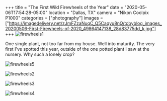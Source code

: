 +++
title = "The First Wild Firewheels of the Year"
date = "2020-05-06T17:54:28-05:00"
location = "Dallas, TX"
camera = "Nikon Coolpix P1000"
categories = ["photography"]
images = ["https://imagedelivery.net/zJmFZzaNuqC_Q5Caqyu8nQ/tobyblog_images_20200506-First-Firewheels-of-2020_49864147138_28d83775dd_k.jpg"]
+++
![firewheels1](https://imagedelivery.net/zJmFZzaNuqC_Q5Caqyu8nQ/tobyblog_images_20200506-First-Firewheels-of-2020_49864147138_28d83775dd_k.jpg/fit=scale-down,w=780,sharpen=1,f=auto,q=0.9,slow-connection-quality=0.3)
<!--more-->
One single plant, not too far from my house. Well into maturity. The very first I've spotted this year, outside of the one potted plant I saw at the nursery. Why such a lonely crop?

![firewheels5](https://imagedelivery.net/zJmFZzaNuqC_Q5Caqyu8nQ/tobyblog_images_20200506-First-Firewheels-of-2020_49864147698_cac8e516f1_k.jpg/fit=scale-down,w=780,sharpen=1,f=auto,q=0.9,slow-connection-quality=0.3)

![firewheels2](https://imagedelivery.net/zJmFZzaNuqC_Q5Caqyu8nQ/tobyblog_images_20200506-First-Firewheels-of-2020_49864147363_dbe9f9f4b7_k.jpg/fit=scale-down,w=780,sharpen=1,f=auto,q=0.9,slow-connection-quality=0.3)

![firewheels3](https://imagedelivery.net/zJmFZzaNuqC_Q5Caqyu8nQ/tobyblog_images_20200506-First-Firewheels-of-2020_49864992382_b03e390b41_k.jpg/fit=scale-down,w=780,sharpen=1,f=auto,q=0.9,slow-connection-quality=0.3)

![firewheels4](https://imagedelivery.net/zJmFZzaNuqC_Q5Caqyu8nQ/tobyblog_images_20200506-First-Firewheels-of-2020_49864992552_ca8f3190ce_k.jpg/fit=scale-down,w=780,sharpen=1,f=auto,q=0.9,slow-connection-quality=0.3)
